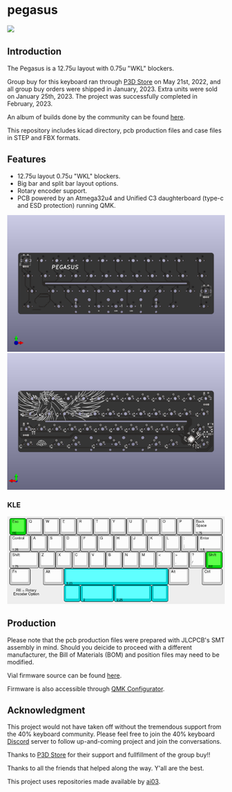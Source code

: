 # pegasus

<img src="https://github.com/melonbred/open-source-projects/blob/main/keyboards/pegasus/images/pegasus_top.png?raw=true" width="700px">

## Introduction

The Pegasus is a 12.75u layout with 0.75u "WKL" blockers.

Group buy for this keyboard ran through [P3D Store](https://p3dstore.com/) on May 21st, 2022, and all group buy orders were shipped in January, 2023. Extra units were sold on January 25th, 2023. The project was successfully completed in February, 2023.

An album of builds done by the community can be found [here](https://imgur.com/a/YTEutIl).

This repository includes kicad directory, pcb production files and case files in STEP and FBX formats.

## Features

- 12.75u layout 0.75u "WKL" blockers.
- Big bar and split bar layout options.
- Rotary encoder support.
- PCB powered by an Atmega32u4 and Unified C3 daughterboard (type-c and ESD protection) running QMK.

<img src="https://raw.githubusercontent.com/melonbred/pegasus/main/images/pegasus_kicad_top.png" width="700px" />
<img src="https://raw.githubusercontent.com/melonbred/pegasus/main/images/pegasus_kicad_btm.png" width="700px" />

### KLE

<img src="https://raw.githubusercontent.com/melonbred/pegasus/main/images/pegasus_kle.png" width="700px" />

## Production

Please note that the pcb production files were prepared with JLCPCB's SMT assembly in mind. Should you deicide to proceed with a different manufacturer, the Bill of Materials (BOM) and position files may need to be modified.

Vial firmware source can be found [here](https://github.com/melonbred/vial-qmk/tree/kb-pegasus/keyboards/pegasus).

Firmware is also accessible through [QMK Configurator](https://config.qmk.fm/#/pegasus/LAYOUT_default).

## Acknowledgment

This project would not have taken off without the tremendous support from the 40% keyboard community. Please feel free to join the 40% keyboard [Discord](https://discord.com/invite/40percent) server to follow up-and-coming project and join the conversations.

Thanks to [P3D Store](https://p3dstore.com/) for their support and fullfillment of the group buy!!

Thanks to all the friends that helped along the way. Y'all are the best.

This project uses repositories made available by [ai03](https://github.com/ai03-2725/).
